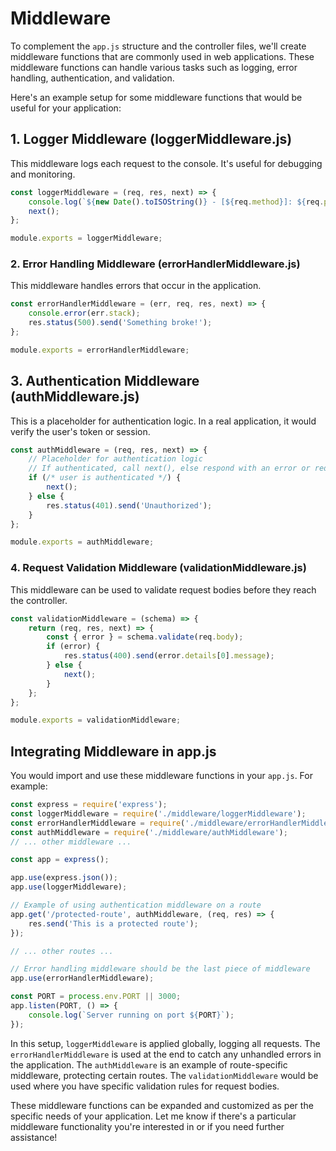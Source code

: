 # Middleware

To complement the `app.js` structure and the controller files, we'll create middleware functions that are commonly used in web applications. These middleware functions can handle various tasks such as logging, error handling, authentication, and validation.

Here's an example setup for some middleware functions that would be useful for your application:

## 1. Logger Middleware (loggerMiddleware.js)

This middleware logs each request to the console. It's useful for debugging and monitoring.

```javascript
const loggerMiddleware = (req, res, next) => {
    console.log(`${new Date().toISOString()} - [${req.method}]: ${req.path}`);
    next();
};

module.exports = loggerMiddleware;
```

### 2. Error Handling Middleware (errorHandlerMiddleware.js)

This middleware handles errors that occur in the application.

```javascript
const errorHandlerMiddleware = (err, req, res, next) => {
    console.error(err.stack);
    res.status(500).send('Something broke!');
};

module.exports = errorHandlerMiddleware;
```

## 3. Authentication Middleware (authMiddleware.js)

This is a placeholder for authentication logic. In a real application, it would verify the user's token or session.

```javascript
const authMiddleware = (req, res, next) => {
    // Placeholder for authentication logic
    // If authenticated, call next(), else respond with an error or redirect
    if (/* user is authenticated */) {
        next();
    } else {
        res.status(401).send('Unauthorized');
    }
};

module.exports = authMiddleware;
```

### 4. Request Validation Middleware (validationMiddleware.js)

This middleware can be used to validate request bodies before they reach the controller.

```javascript
const validationMiddleware = (schema) => {
    return (req, res, next) => {
        const { error } = schema.validate(req.body);
        if (error) {
            res.status(400).send(error.details[0].message);
        } else {
            next();
        }
    };
};

module.exports = validationMiddleware;
```

## Integrating Middleware in app.js

You would import and use these middleware functions in your `app.js`. For example:

```javascript
const express = require('express');
const loggerMiddleware = require('./middleware/loggerMiddleware');
const errorHandlerMiddleware = require('./middleware/errorHandlerMiddleware');
const authMiddleware = require('./middleware/authMiddleware');
// ... other middleware ...

const app = express();

app.use(express.json());
app.use(loggerMiddleware);

// Example of using authentication middleware on a route
app.get('/protected-route', authMiddleware, (req, res) => {
    res.send('This is a protected route');
});

// ... other routes ...

// Error handling middleware should be the last piece of middleware
app.use(errorHandlerMiddleware);

const PORT = process.env.PORT || 3000;
app.listen(PORT, () => {
    console.log(`Server running on port ${PORT}`);
});
```

In this setup, `loggerMiddleware` is applied globally, logging all requests. The `errorHandlerMiddleware` is used at the end to catch any unhandled errors in the application. The `authMiddleware` is an example of route-specific middleware, protecting certain routes. The `validationMiddleware` would be used where you have specific validation rules for request bodies.

These middleware functions can be expanded and customized as per the specific needs of your application. Let me know if there's a particular middleware functionality you're interested in or if you need further assistance!
